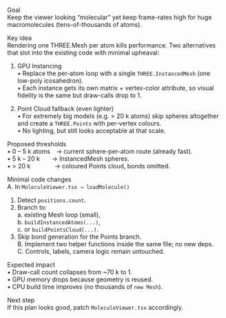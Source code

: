 

Goal  
Keep the viewer looking “molecular” yet keep frame-rates high for huge macromolecules (tens-of-thousands of atoms).

Key idea  
Rendering one THREE.Mesh per atom kills performance.  Two alternatives that slot into the existing code with minimal upheaval:

1. GPU Instancing  
   • Replace the per-atom loop with a single `THREE.InstancedMesh` (one low-poly icosahedron).  
   • Each instance gets its own matrix + vertex-color attribute, so visual fidelity is the same but draw-calls drop to 1.  

2. Point Cloud fallback (even lighter)  
   • For extremely big models (e.g. > 20 k atoms) skip spheres altogether and create a `THREE.Points` with per-vertex colours.  
   • No lighting, but still looks acceptable at that scale.

Proposed thresholds  
• 0 – 5 k atoms → current sphere-per-atom route (already fast).  
• 5 k – 20 k  → InstancedMesh spheres.  
• > 20 k    → coloured Points cloud, bonds omitted.

Minimal code changes  
A. In `MoleculeViewer.tsx → loadMolecule()`  
   1. Detect `positions.count`.  
   2. Branch to:  
      a. existing Mesh loop (small),  
      b. `buildInstancedAtoms(...)`,  
      c. or `buildPointsCloud(...)`.  
   3. Skip bond generation for the Points branch.  
B. Implement two helper functions inside the same file; no new deps.  
C. Controls, labels, camera logic remain untouched.

Expected impact  
• Draw-call count collapses from ~70 k to 1.  
• GPU memory drops because geometry is reused.  
• CPU build time improves (no thousands of `new Mesh`).  

Next step  
If this plan looks good, patch `MoleculeViewer.tsx` accordingly.
